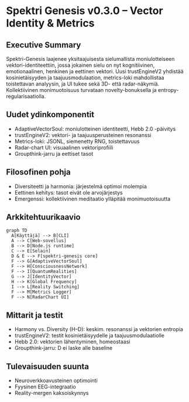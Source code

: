 # Spektri Genesis v0.3.0 – Vector Identity & Metrics

## Executive Summary
Spektri-Genesis laajenee yksitaajuisesta sielumallista moniulotteiseen vektori-identiteettiin, jossa jokainen sielu on nyt kognitiivinen, emotionaalinen, henkinen ja eettinen vektori. Uusi trustEngineV2 yhdistää kosinietäisyyden ja taajuusmodulaation, metrics-loki mahdollistaa toistettavan analyysin, ja UI tukee sekä 3D- että radar-näkymiä. Kollektiivinen monimuotoisuus turvataan novelty-bonuksella ja entropy-regularisaatiolla.

## Uudet ydinkomponentit
- AdaptiveVectorSoul: moniulotteinen identiteetti, Hebb 2.0 -päivitys
- trustEngineV2: vektori- ja taajuusperusteinen resonanssi
- Metrics-loki: JSONL, siemenetty RNG, toistettavuus
- Radar-chart UI: visuaalinen vektoriprofiili
- Groupthink-jarru ja eettiset tasot

## Filosofinen pohja
- Diversiteetti ja harmonia: järjestelmä optimoi molempia
- Eettinen kehitys: tasot eivät ole arvojärjestys
- Emergenssi: kollektiivinen meditaatio ylläpitää monimuotoisuutta

## Arkkitehtuurikaavio

```mermaid
graph TD
  A[Käyttäjä] --> B[CLI]
  A --> C[Web-sovellus]
  B --> D[Node.js runtime]
  C --> E[Selain]
  D & E --> F[spektri-genesis core]
  F --> G[AdaptiveVectorSoul]
  F --> H[ConsciousnessNetwork]
  F --> I[QuantumRealities]
  G --> J[IdentityVector]
  H --> K[Global Frequency]
  I --> L[Reality Switching]
  F --> M[Metrics Logger]
  F --> N[RadarChart UI]
```

## Mittarit ja testit
- Harmony vs. Diversity (H–D): keskim. resonanssi ja vektorien entropia
- trustEngineV2: testit kosinietäisyydelle ja taajuusmodulaatiolle
- Hebb 2.0: vektorien lähentyminen, homeostaasi
- Groupthink-jarru: D ei laske alle baseline

## Tulevaisuuden suunta
- Neuroverkkoavusteinen optimointi
- Fyysinen EEG-integraatio
- Reality-mergen kaksoiskynnys
